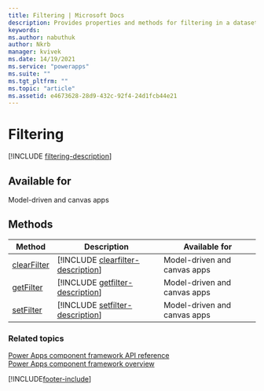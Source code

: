 ```yaml
---
title: Filtering | Microsoft Docs
description: Provides properties and methods for filtering in a dataset.
keywords:
ms.author: nabuthuk
author: Nkrb
manager: kvivek
ms.date: 14/19/2021
ms.service: "powerapps"
ms.suite: ""
ms.tgt_pltfrm: ""
ms.topic: "article"
ms.assetid: e4673628-28d9-432c-92f4-24d1fcb44e21
---
```


# Filtering

[!INCLUDE [filtering-description](includes/filtering-description.md)]

## Available for

Model-driven and canvas apps

## Methods

| Method                                  | Description                                                                         | Available for                |
| --------------------------------------- | ----------------------------------------------------------------------------------- | ---------------------------- |
| [clearFilter](filtering/clearfilter.md) | [!INCLUDE [clearfilter-description](filtering/includes/clearfilter-description.md)] | Model-driven and canvas apps |
| [getFilter](filtering/getfilter.md)     | [!INCLUDE [getfilter-description](filtering/includes/getfilter-description.md)]     | Model-driven and canvas apps |
| [setFilter](filtering/setfilter.md)     | [!INCLUDE [setfilter-description](filtering/includes/setfilter-description.md)]     | Model-driven and canvas apps |

### Related topics

[Power Apps component framework API reference](../reference/index.md)<br/>
[Power Apps component framework overview](../overview.md)

[!INCLUDE[footer-include](../../../includes/footer-banner.md)]
